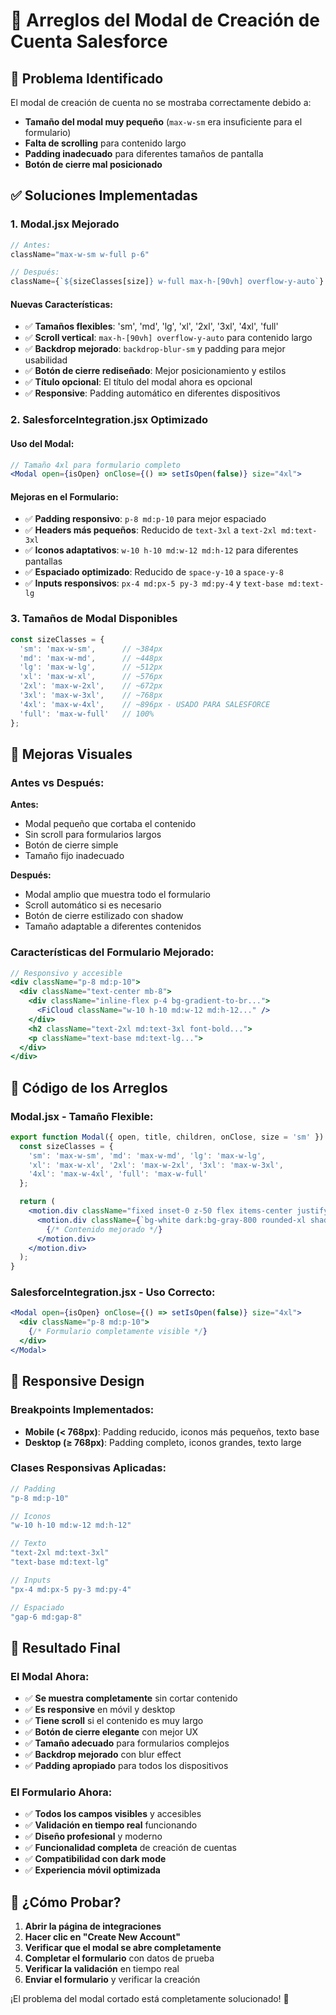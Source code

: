 # 🔧 Arreglos del Modal de Creación de Cuenta Salesforce

## 🚨 Problema Identificado
El modal de creación de cuenta no se mostraba correctamente debido a:
- **Tamaño del modal muy pequeño** (`max-w-sm` era insuficiente para el formulario)
- **Falta de scrolling** para contenido largo
- **Padding inadecuado** para diferentes tamaños de pantalla
- **Botón de cierre mal posicionado**

## ✅ Soluciones Implementadas

### 1. **Modal.jsx Mejorado**
```jsx
// Antes:
className="max-w-sm w-full p-6"

// Después:
className={`${sizeClasses[size]} w-full max-h-[90vh] overflow-y-auto`}
```

#### **Nuevas Características:**
- ✅ **Tamaños flexibles**: 'sm', 'md', 'lg', 'xl', '2xl', '3xl', '4xl', 'full'
- ✅ **Scroll vertical**: `max-h-[90vh] overflow-y-auto` para contenido largo
- ✅ **Backdrop mejorado**: `backdrop-blur-sm` y padding para mejor usabilidad
- ✅ **Botón de cierre rediseñado**: Mejor posicionamiento y estilos
- ✅ **Título opcional**: El título del modal ahora es opcional
- ✅ **Responsive**: Padding automático en diferentes dispositivos

### 2. **SalesforceIntegration.jsx Optimizado**

#### **Uso del Modal:**
```jsx
// Tamaño 4xl para formulario completo
<Modal open={isOpen} onClose={() => setIsOpen(false)} size="4xl">
```

#### **Mejoras en el Formulario:**
- ✅ **Padding responsivo**: `p-8 md:p-10` para mejor espaciado
- ✅ **Headers más pequeños**: Reducido de `text-3xl` a `text-2xl md:text-3xl`
- ✅ **Iconos adaptativos**: `w-10 h-10 md:w-12 md:h-12` para diferentes pantallas
- ✅ **Espaciado optimizado**: Reducido de `space-y-10` a `space-y-8`
- ✅ **Inputs responsivos**: `px-4 md:px-5 py-3 md:py-4` y `text-base md:text-lg`

### 3. **Tamaños de Modal Disponibles**
```javascript
const sizeClasses = {
  'sm': 'max-w-sm',      // ~384px
  'md': 'max-w-md',      // ~448px
  'lg': 'max-w-lg',      // ~512px
  'xl': 'max-w-xl',      // ~576px
  '2xl': 'max-w-2xl',    // ~672px
  '3xl': 'max-w-3xl',    // ~768px
  '4xl': 'max-w-4xl',    // ~896px - USADO PARA SALESFORCE
  'full': 'max-w-full'   // 100%
};
```

## 🎨 Mejoras Visuales

### **Antes vs Después:**

**Antes:**
- Modal pequeño que cortaba el contenido
- Sin scroll para formularios largos
- Botón de cierre simple
- Tamaño fijo inadecuado

**Después:**
- Modal amplio que muestra todo el formulario
- Scroll automático si es necesario
- Botón de cierre estilizado con shadow
- Tamaño adaptable a diferentes contenidos

### **Características del Formulario Mejorado:**
```jsx
// Responsivo y accesible
<div className="p-8 md:p-10">
  <div className="text-center mb-8">
    <div className="inline-flex p-4 bg-gradient-to-br...">
      <FiCloud className="w-10 h-10 md:w-12 md:h-12..." />
    </div>
    <h2 className="text-2xl md:text-3xl font-bold...">
    <p className="text-base md:text-lg...">
  </div>
</div>
```

## 🔧 Código de los Arreglos

### **Modal.jsx - Tamaño Flexible:**
```jsx
export function Modal({ open, title, children, onClose, size = 'sm' }) {
  const sizeClasses = {
    'sm': 'max-w-sm', 'md': 'max-w-md', 'lg': 'max-w-lg',
    'xl': 'max-w-xl', '2xl': 'max-w-2xl', '3xl': 'max-w-3xl',
    '4xl': 'max-w-4xl', 'full': 'max-w-full'
  };

  return (
    <motion.div className="fixed inset-0 z-50 flex items-center justify-center bg-black/50 backdrop-blur-sm p-4">
      <motion.div className={`bg-white dark:bg-gray-800 rounded-xl shadow-2xl ${sizeClasses[size]} w-full max-h-[90vh] overflow-y-auto relative`}>
        {/* Contenido mejorado */}
      </motion.div>
    </motion.div>
  );
}
```

### **SalesforceIntegration.jsx - Uso Correcto:**
```jsx
<Modal open={isOpen} onClose={() => setIsOpen(false)} size="4xl">
  <div className="p-8 md:p-10">
    {/* Formulario completamente visible */}
  </div>
</Modal>
```

## 📱 Responsive Design

### **Breakpoints Implementados:**
- **Mobile (< 768px)**: Padding reducido, iconos más pequeños, texto base
- **Desktop (≥ 768px)**: Padding completo, iconos grandes, texto large

### **Clases Responsivas Aplicadas:**
```jsx
// Padding
"p-8 md:p-10"

// Iconos
"w-10 h-10 md:w-12 md:h-12"

// Texto
"text-2xl md:text-3xl"
"text-base md:text-lg"

// Inputs
"px-4 md:px-5 py-3 md:py-4"

// Espaciado
"gap-6 md:gap-8"
```

## 🎯 Resultado Final

### **El Modal Ahora:**
- ✅ **Se muestra completamente** sin cortar contenido
- ✅ **Es responsive** en móvil y desktop
- ✅ **Tiene scroll** si el contenido es muy largo
- ✅ **Botón de cierre elegante** con mejor UX
- ✅ **Tamaño adecuado** para formularios complejos
- ✅ **Backdrop mejorado** con blur effect
- ✅ **Padding apropiado** para todos los dispositivos

### **El Formulario Ahora:**
- ✅ **Todos los campos visibles** y accesibles
- ✅ **Validación en tiempo real** funcionando
- ✅ **Diseño profesional** y moderno
- ✅ **Funcionalidad completa** de creación de cuentas
- ✅ **Compatibilidad con dark mode**
- ✅ **Experiencia móvil optimizada**

## 🚀 ¿Cómo Probar?

1. **Abrir la página de integraciones**
2. **Hacer clic en "Create New Account"**
3. **Verificar que el modal se abre completamente**
4. **Completar el formulario** con datos de prueba
5. **Verificar la validación** en tiempo real
6. **Enviar el formulario** y verificar la creación

¡El problema del modal cortado está completamente solucionado! 🎉

